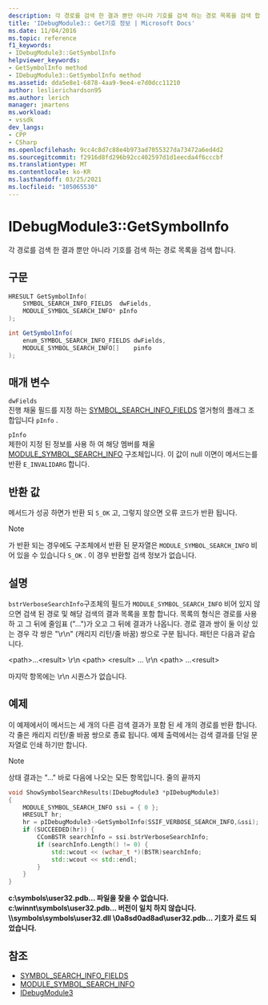 ```yaml
---
description: 각 경로를 검색 한 결과 뿐만 아니라 기호를 검색 하는 경로 목록을 검색 합니다.
title: 'IDebugModule3:: Get기호 정보 | Microsoft Docs'
ms.date: 11/04/2016
ms.topic: reference
f1_keywords:
- IDebugModule3::GetSymbolInfo
helpviewer_keywords:
- GetSymbolInfo method
- IDebugModule3::GetSymbolInfo method
ms.assetid: dda5e8e1-6878-4aa9-9ee4-e7d0dcc11210
author: leslierichardson95
ms.author: lerich
manager: jmartens
ms.workload:
- vssdk
dev_langs:
- CPP
- CSharp
ms.openlocfilehash: 9cc4c8d7c88e4b973ad7055327da73472a6ed4d2
ms.sourcegitcommit: f2916d8fd296b92cc402597d1d1eecda4f6cccbf
ms.translationtype: MT
ms.contentlocale: ko-KR
ms.lasthandoff: 03/25/2021
ms.locfileid: "105065530"
---
```

# <a name="idebugmodule3getsymbolinfo"></a>IDebugModule3::GetSymbolInfo
각 경로를 검색 한 결과 뿐만 아니라 기호를 검색 하는 경로 목록을 검색 합니다.

## <a name="syntax"></a>구문

```cpp
HRESULT GetSymbolInfo(
    SYMBOL_SEARCH_INFO_FIELDS  dwFields,
    MODULE_SYMBOL_SEARCH_INFO* pInfo
);
```

```csharp
int GetSymbolInfo(
    enum_SYMBOL_SEARCH_INFO_FIELDS dwFields,
    MODULE_SYMBOL_SEARCH_INFO[]    pinfo
);
```

## <a name="parameters"></a>매개 변수
`dwFields`\
진행 채울 필드를 지정 하는 [SYMBOL_SEARCH_INFO_FIELDS](../../../extensibility/debugger/reference/symbol-search-info-fields.md) 열거형의 플래그 조합입니다 `pInfo` .

`pInfo`\
제한이 지정 된 정보를 사용 하 여 해당 멤버를 채울 [MODULE_SYMBOL_SEARCH_INFO](../../../extensibility/debugger/reference/module-symbol-search-info.md) 구조체입니다. 이 값이 null 이면이 메서드는를 반환 `E_INVALIDARG` 합니다.

## <a name="return-value"></a>반환 값
메서드가 성공 하면가 반환 되 `S_OK` 고, 그렇지 않으면 오류 코드가 반환 됩니다.

> [!NOTE]
> 가 반환 되는 경우에도 구조체에서 반환 된 문자열은 `MODULE_SYMBOL_SEARCH_INFO` 비어 있을 수 있습니다 `S_OK` . 이 경우 반환할 검색 정보가 없습니다.

## <a name="remarks"></a>설명
`bstrVerboseSearchInfo`구조체의 필드가 `MODULE_SYMBOL_SEARCH_INFO` 비어 있지 않으면 검색 된 경로 및 해당 검색의 결과 목록을 포함 합니다. 목록의 형식은 경로를 사용 하 고 그 뒤에 줄임표 ("...")가 오고 그 뒤에 결과가 나옵니다. 경로 결과 쌍이 둘 이상 있는 경우 각 쌍은 "\r\n" (캐리지 리턴/줄 바꿈) 쌍으로 구분 됩니다. 패턴은 다음과 같습니다.

\<path>...\<result> \r\n \<path> \<result> ... \r\n \<path> ...\<result>

마지막 항목에는 \r\n 시퀀스가 없습니다.

## <a name="example"></a>예제
이 예제에서이 메서드는 세 개의 다른 검색 결과가 포함 된 세 개의 경로를 반환 합니다. 각 줄은 캐리지 리턴/줄 바꿈 쌍으로 종료 됩니다. 예제 출력에서는 검색 결과를 단일 문자열로 인쇄 하기만 합니다.

> [!NOTE]
> 상태 결과는 "..." 바로 다음에 나오는 모든 항목입니다. 줄의 끝까지

```cpp
void ShowSymbolSearchResults(IDebugModule3 *pIDebugModule3)
{
    MODULE_SYMBOL_SEARCH_INFO ssi = { 0 };
    HRESULT hr;
    hr = pIDebugModule3->GetSymbolInfo(SSIF_VERBOSE_SEARCH_INFO,&ssi);
    if (SUCCEEDED(hr)) {
        CComBSTR searchInfo = ssi.bstrVerboseSearchInfo;
        if (searchInfo.Length() != 0) {
            std::wcout << (wchar_t *)(BSTR)searchInfo;
            std::wcout << std::endl;
        }
    }
}
```

**c:\symbols\user32.pdb... 파일을 찾을 수 없습니다.** 
 **c:\winnt\symbols\user32.pdb... 버전이 일치 하지 않습니다.** 
 **\\\symbols\symbols\user32.dll \0a8sd0ad8ad\user32.pdb... 기호가 로드 되었습니다.**

## <a name="see-also"></a>참조

- [SYMBOL_SEARCH_INFO_FIELDS](../../../extensibility/debugger/reference/symbol-search-info-fields.md)
- [MODULE_SYMBOL_SEARCH_INFO](../../../extensibility/debugger/reference/module-symbol-search-info.md)
- [IDebugModule3](../../../extensibility/debugger/reference/idebugmodule3.md)

